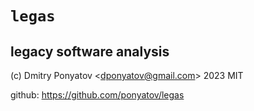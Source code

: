 # `legas`
## legacy software analysis

(c) Dmitry Ponyatov <<dponyatov@gmail.com>> 2023 MIT

github: https://github.com/ponyatov/legas
